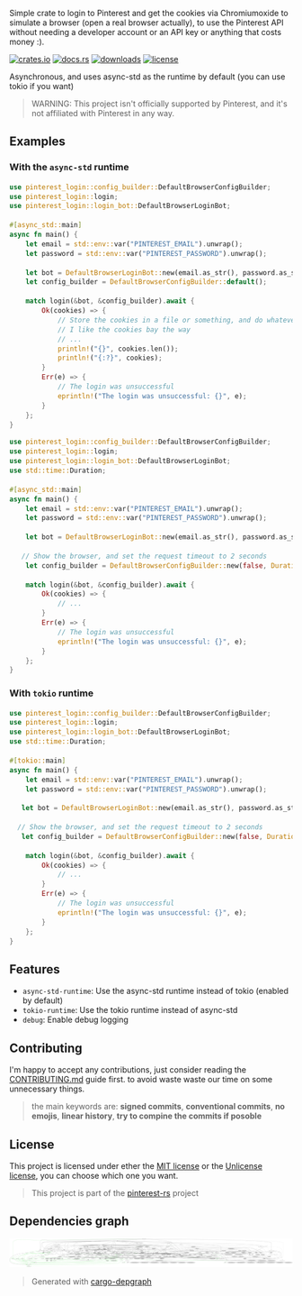 Simple crate to login to Pinterest and get the cookies via Chromiumoxide to simulate a browser (open a real browser actually), to use the Pinterest API without needing a developer account or an API key or anything that costs money :).

[![crates.io](https://img.shields.io/crates/v/pinterest-login.svg)](https://crates.io/crates/pinterest-login)
[![docs.rs](https://docs.rs/pinterest-login/badge.svg)](https://docs.rs/pinterest-login)
[![downloads](https://img.shields.io/crates/d/pinterest-login.svg)](https://crates.io/crates/pinterest-login)
[![license](https://img.shields.io/crates/l/pinterest-login.svg)][mit]

Asynchronous, and uses async-std as the runtime by default (you can use tokio if you want)

>  WARNING: This project isn't officially supported by Pinterest, and it's not affiliated with Pinterest in any way.

## Examples

### With the `async-std` runtime

```rust
use pinterest_login::config_builder::DefaultBrowserConfigBuilder;
use pinterest_login::login;
use pinterest_login::login_bot::DefaultBrowserLoginBot;

#[async_std::main]
async fn main() {
    let email = std::env::var("PINTEREST_EMAIL").unwrap();
    let password = std::env::var("PINTEREST_PASSWORD").unwrap();

    let bot = DefaultBrowserLoginBot::new(email.as_str(), password.as_str());
    let config_builder = DefaultBrowserConfigBuilder::default();

    match login(&bot, &config_builder).await {
        Ok(cookies) => {
            // Store the cookies in a file or something, and do whatever you want with them
            // I like the cookies bay the way
            // ...
            println!("{}", cookies.len());
            println!("{:?}", cookies);
        }
        Err(e) => {
            // The login was unsuccessful
            eprintln!("The login was unsuccessful: {}", e);
        }
    };
}
```
```rust
use pinterest_login::config_builder::DefaultBrowserConfigBuilder;
use pinterest_login::login;
use pinterest_login::login_bot::DefaultBrowserLoginBot;
use std::time::Duration;

#[async_std::main]
async fn main() {
    let email = std::env::var("PINTEREST_EMAIL").unwrap();
    let password = std::env::var("PINTEREST_PASSWORD").unwrap();

    let bot = DefaultBrowserLoginBot::new(email.as_str(), password.as_str());

   // Show the browser, and set the request timeout to 2 seconds
    let config_builder = DefaultBrowserConfigBuilder::new(false, Duration::from_secs(2).into(), None);

    match login(&bot, &config_builder).await {
        Ok(cookies) => {
            // ...
        }
        Err(e) => {
            // The login was unsuccessful
            eprintln!("The login was unsuccessful: {}", e);
        }
    };
}
```

### With `tokio` runtime
```rust
use pinterest_login::config_builder::DefaultBrowserConfigBuilder;
use pinterest_login::login;
use pinterest_login::login_bot::DefaultBrowserLoginBot;
use std::time::Duration;

#[tokio::main]
async fn main() {
    let email = std::env::var("PINTEREST_EMAIL").unwrap();
    let password = std::env::var("PINTEREST_PASSWORD").unwrap();

   let bot = DefaultBrowserLoginBot::new(email.as_str(), password.as_str());

  // Show the browser, and set the request timeout to 2 seconds
   let config_builder = DefaultBrowserConfigBuilder::new(false, Duration::from_secs(2).into(), None);

    match login(&bot, &config_builder).await {
        Ok(cookies) => {
            // ...
        }
        Err(e) => {
            // The login was unsuccessful
            eprintln!("The login was unsuccessful: {}", e);
        }
    };
}
```

## Features
* `async-std-runtime`: Use the async-std runtime instead of tokio (enabled by default)
* `tokio-runtime`: Use the tokio runtime instead of async-std
* `debug`: Enable debug logging


## Contributing
I'm happy to accept any contributions, just consider reading the [CONTRIBUTING.md](https://github.com/0x61nas/pinterest-login/blob/aurora/CONTRIBUTING.md) guide first. to avoid waste waste our time on some unnecessary things.

> the main keywords are: **signed commits**, **conventional commits**, **no emojis**, **linear history**, **try to compine the commits if posoble**

## License
This project is licensed under ether the [MIT license][mit] or the [Unlicense license][unlicense], you can choose which one you want.

[mit]: https://github.com/0x61nas/pinterest-login/blob/aurora/LICENSE
[unlicense]: https://github.com/0x61nas/pinterest-login/blob/aurora/LICENSE-UNLICENSE


> This project is part of the [pinterest-rs](https://github.com/0x61nas/pinterest-rs) project


## Dependencies graph

![deps graph](./_deps.png)

> Generated with [cargo-depgraph](https://crates.io/crates/cargo-depgraph)

